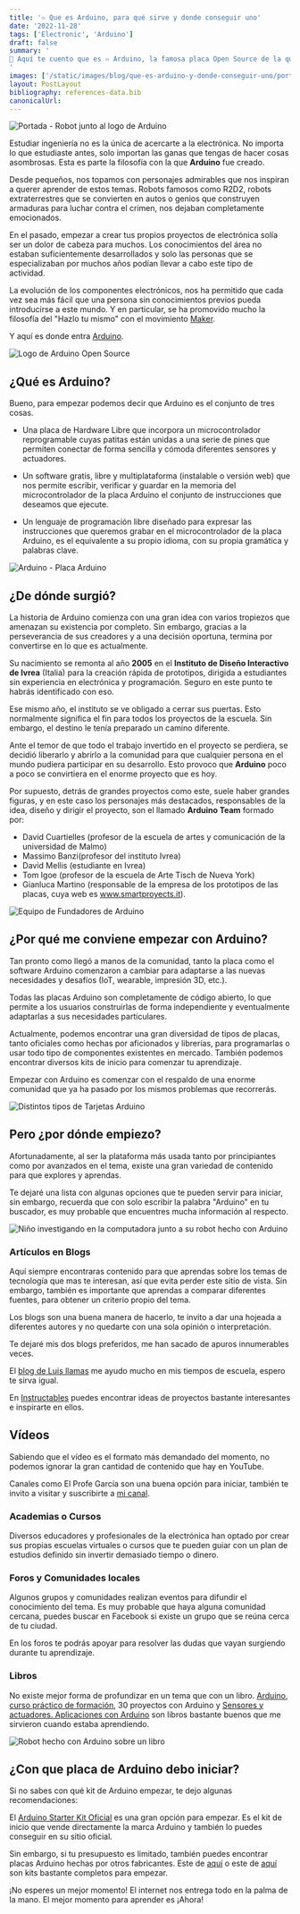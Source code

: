 ```yaml
---
title: '♾️ Que es Arduino, para qué sirve y donde conseguir uno'
date: '2022-11-28'
tags: ['Electronic', 'Arduino']
draft: false
summary: '
👋 Aquí te cuento que es ♾️ Arduino, la famosa placa Open Source de la que todos hablan. Descubre sus características, tipos, usos y donde conseguir el tuyo 😉
'
images: ['/static/images/blog/que-es-arduino-y-donde-conseguir-uno/portada.png']
layout: PostLayout
bibliography: references-data.bib
canonicalUrl: 
---
```


![Portada - Robot junto al logo de Arduino](/static/images/blog/que-es-arduino-y-donde-conseguir-uno/portada.png)

Estudiar ingeniería no es la única de acercarte a la electrónica. No importa lo que estudiaste antes, solo importan las ganas que tengas de hacer cosas asombrosas. Esta es parte la filosofía con la que **Arduino** fue creado.

Desde pequeños, nos topamos con personajes admirables que nos inspiran a querer aprender de estos temas. Robots famosos como R2D2, robots extraterrestres que se convierten en autos o genios que construyen armaduras para luchar contra el crimen, nos dejaban completamente emocionados.

En el pasado, empezar a crear tus propios proyectos de electrónica solía ser un dolor de cabeza para muchos. Los conocimientos del área no estaban suficientemente desarrollados y solo las personas que se especializaban por muchos años podían llevar a cabo este tipo de actividad.

La evolución de los componentes electrónicos, nos ha permitido que cada vez sea más fácil que una persona sin conocimientos previos pueda introducirse a este mundo. Y en particular, se ha promovido mucho la filosofía del "Hazlo tu mismo" con el movimiento [Maker](https://es.wikipedia.org/wiki/Cultura_Maker).

Y aquí es donde entra [Arduino](https://www.arduino.cc/).

![Logo de Arduino Open Source](/static/images/blog/que-es-arduino-y-donde-conseguir-uno/arduino-open-source.png)

## ¿Qué es Arduino?

Bueno, para empezar podemos decir que Arduino es el conjunto de tres cosas.

- Una placa de Hardware Libre que incorpora un microcontrolador reprogramable cuyas patitas están unidas a una serie de pines que permiten conectar de forma sencilla y cómoda diferentes sensores y actuadores.

- Un software gratis, libre y multiplataforma (instalable o versión web) que nos permite escribir, verificar y guardar en la memoria del microcontrolador de la placa Arduino el conjunto de instrucciones que deseamos que ejecute.

- Un lenguaje de programación libre diseñado para expresar las instrucciones que queremos grabar en el microcontrolador de la placa Arduino, es el equivalente a su propio idioma, con su propia gramática y palabras clave.

![Arduino - Placa Arduino](/static/images/blog/que-es-arduino-y-donde-conseguir-uno/placa.png)

## ¿De dónde surgió?

La historia de Arduino comienza con una gran idea con varios tropiezos que amenazan su existencia por completo. Sin embargo, gracias a la perseverancia de sus creadores y a una decisión oportuna, termina por convertirse en lo que es actualmente.

Su nacimiento se remonta al año **2005** en el **Instituto de Diseño Interactivo de Ivrea** (Italia) para la creación rápida de prototipos, dirigida a estudiantes sin experiencia en electrónica y programación. Seguro en este punto te habrás identificado con eso.

Ese mismo año, el instituto se ve obligado a cerrar sus puertas. Esto normalmente significa el fin para todos los proyectos de la escuela. Sin embargo, el destino le tenía preparado un camino diferente.

Ante el temor de que todo el trabajo invertido en el proyecto se perdiera, se decidió liberarlo y abrirlo a la comunidad para que cualquier persona en el mundo pudiera participar en su desarrollo. Esto provoco que **Arduino** poco a poco se convirtiera en el enorme proyecto que es hoy.

Por supuesto, detrás de grandes proyectos como este, suele haber grandes figuras, y en este caso los personajes más destacados, responsables de la idea, diseño y dirigir el proyecto, son el llamado **Arduino Team** formado por:

- David Cuartielles (profesor de la escuela de artes y comunicación de la universidad de Malmo)
- Massimo Banzi(profesor del instituto Ivrea)
- David Mellis (estudiante en Ivrea)
- Tom Igoe (profesor de la escuela de Arte Tisch de Nueva York)
- Gianluca Martino (responsable de la empresa de los prototipos de las placas, cuya web es www.smartproyects.it).

![Equipo de Fundadores de Arduino](/static/images/blog/que-es-arduino-y-donde-conseguir-uno/fundadores.jpeg)

## ¿Por qué me conviene empezar con Arduino?

Tan pronto como llegó a manos de la comunidad, tanto la placa como el software Arduino comenzaron a cambiar para adaptarse a las nuevas necesidades y desafíos (IoT, wearable, impresión 3D, etc.).

Todas las placas Arduino son completamente de código abierto, lo que permite a los usuarios construirlas de forma independiente y eventualmente adaptarlas a sus necesidades particulares.

Actualmente, podemos encontrar una gran diversidad de tipos de placas, tanto oficiales como hechas por aficionados y librerías, para programarlas o usar todo tipo de componentes existentes en mercado. También podemos encontrar diversos kits de inicio para comenzar tu aprendizaje.

Empezar con Arduino es comenzar con el respaldo de una enorme comunidad que ya ha pasado por los mismos problemas que recorrerás.

![Distintos tipos de Tarjetas Arduino](/static/images/blog/que-es-arduino-y-donde-conseguir-uno/placas.png)

## Pero ¿por dónde empiezo?

Afortunadamente, al ser la plataforma más usada tanto por principiantes como por avanzados en el tema, existe una gran variedad de contenido para que explores y aprendas.

Te dejaré una lista con algunas opciones que te pueden servir para iniciar, sin embargo, recuerda que con solo escribir la palabra "Arduino" en tu buscador, es muy probable que encuentres mucha información al respecto.

![Niño investigando en la computadora junto a su robot hecho con Arduino](/static/images/blog/que-es-arduino-y-donde-conseguir-uno/blogs.png)

### Artículos en Blogs

Aquí siempre encontraras contenido para que aprendas sobre los temas de tecnología que mas te interesan, así que evita perder este sitio de vista. Sin embargo, también es importante que aprendas a comparar diferentes fuentes, para obtener un criterio propio del tema.

Los blogs son una buena manera de hacerlo, te invito a dar una hojeada a diferentes autores y no quedarte con una sola opinión o interpretación.

Te dejaré mis dos blogs preferidos, me han sacado de apuros innumerables veces.

El [blog de Luis llamas](https://www.luisllamas.es/) me ayudo mucho en mis tiempos de escuela, espero te sirva igual.

En [Instructables](https://www.instructables.com/circuits/arduino/projects/) puedes encontrar ideas de proyectos bastante interesantes e inspirarte en ellos.

## Vídeos

Sabiendo que el vídeo es el formato más demandado del momento, no podemos ignorar la gran cantidad de contenido que hay en YouTube.

Canales como El Profe García son una buena opción para iniciar, también te invito a visitar y suscribirte a [mi canal](https://www.youtube.com/@raulprtech).

### Academias o Cursos

Diversos educadores y profesionales de la electrónica han optado por crear sus propias escuelas virtuales o cursos que te pueden guiar con un plan de estudios definido sin invertir demasiado tiempo o dinero.

### Foros y Comunidades locales

Algunos grupos y comunidades realizan eventos para difundir el conocimiento del tema. Es muy probable que haya alguna comunidad cercana, puedes buscar en Facebook si existe un grupo que se reúna cerca de tu ciudad.

En los foros te podrás apoyar para resolver las dudas que vayan surgiendo durante tu aprendizaje.

### Libros

No existe mejor forma de profundizar en un tema que con un libro. [Arduino, curso práctico de formación](https://amzn.to/3GdLP6e), 30 proyectos con Arduino y [Sensores y actuadores. Aplicaciones con Arduino](https://amzn.to/3E5FC9S) son libros bastante buenos que me sirvieron cuando estaba aprendiendo.

![Robot hecho con Arduino sobre un libro](/static/images/blog/que-es-arduino-y-donde-conseguir-uno/libros.png)

## ¿Con que placa de Arduino debo iniciar?

Si no sabes con qué kit de Arduino empezar, te dejo algunas recomendaciones:

El [Arduino Starter Kit Oficial](https://amzn.to/3UzzTQG) es una gran opción para empezar. Es el kit de inicio que vende directamente la marca Arduino y también lo puedes conseguir en su sitio oficial.

Sin embargo, si tu presupuesto es limitado, también puedes encontrar placas Arduino hechas por otros fabricantes. Este de [aquí](https://amzn.to/3WYZAvl) o este de [aquí](https://amzn.to/3UyNpnC) son kits bastante completos para empezar.

¡No esperes un mejor momento! El internet nos entrega todo en la palma de la mano. El mejor momento para aprender es ¡Ahora!
